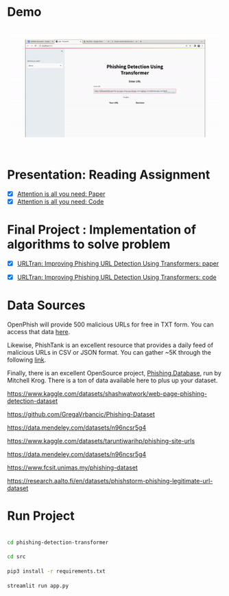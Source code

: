 # Demo

![](docs/gif.gif)

# Presentation: Reading Assignment

- [X] [Attention is all you need: Paper](./reading_papers/1706.03762.pdf)
- [X] [Attention is all you need: Code](./notebooks/transformers/transformers.ipynb)

# Final Project : Implementation of algorithms to solve problem

- [X] [URLTran: Improving Phishing URL Detection Using
Transformers: paper](https://arxiv.org/pdf/2106.05256.pdf)
- [X] [URLTran: Improving Phishing URL Detection Using
Transformers: code](https://github.com/bfilar/URLTran)





# Data Sources

OpenPhish will provide 500 malicious URLs for free in TXT form. You can access that data [here](https://openphish.com/phishing_database.html).

Likewise, PhishTank is an excellent resource that provides a daily feed of malicious URLs in CSV or JSON format. You can gather ~5K through the following [link](https://www.phishtank.com/developer_info.php).


Finally, there is an excellent OpenSource project, [Phishing.Database](https://github.com/mitchellkrogza/Phishing.Database), run by Mitchell Krog. There is a ton of data available here to plus up your dataset.


https://www.kaggle.com/datasets/shashwatwork/web-page-phishing-detection-dataset



https://github.com/GregaVrbancic/Phishing-Dataset


https://data.mendeley.com/datasets/n96ncsr5g4


https://www.kaggle.com/datasets/taruntiwarihp/phishing-site-urls

https://data.mendeley.com/datasets/n96ncsr5g4

https://www.fcsit.unimas.my/phishing-dataset

https://research.aalto.fi/en/datasets/phishstorm-phishing-legitimate-url-dataset


# Run Project 

```bash

cd phishing-detection-transformer

cd src

pip3 install -r requirements.txt

streamlit run app.py

```


